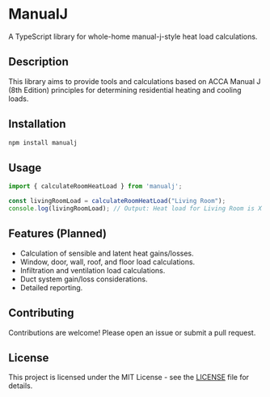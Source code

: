 # ManualJ

A TypeScript library for whole-home manual-j-style heat load calculations.

## Description

This library aims to provide tools and calculations based on ACCA Manual J (8th Edition) principles for determining residential heating and cooling loads.

## Installation

```bash
npm install manualj
```

## Usage

```typescript
import { calculateRoomHeatLoad } from 'manualj';

const livingRoomLoad = calculateRoomHeatLoad("Living Room");
console.log(livingRoomLoad); // Output: Heat load for Living Room is X BTU/hr.
```

## Features (Planned)

*   Calculation of sensible and latent heat gains/losses.
*   Window, door, wall, roof, and floor load calculations.
*   Infiltration and ventilation load calculations.
*   Duct system gain/loss considerations.
*   Detailed reporting.

## Contributing

Contributions are welcome! Please open an issue or submit a pull request.

## License

This project is licensed under the MIT License - see the [LICENSE](LICENSE:1) file for details.